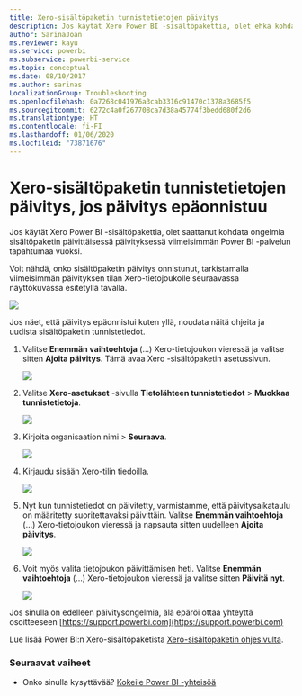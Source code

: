 ```yaml
---
title: Xero-sisältöpaketin tunnistetietojen päivitys
description: Jos käytät Xero Power BI -sisältöpakettia, olet ehkä kohdannut ongelman sisältöpaketin päivittäisessä päivityksessä viimeisimmän Power BI -palvelun tapahtumaa vuoksi.
author: SarinaJoan
ms.reviewer: kayu
ms.service: powerbi
ms.subservice: powerbi-service
ms.topic: conceptual
ms.date: 08/10/2017
ms.author: sarinas
LocalizationGroup: Troubleshooting
ms.openlocfilehash: 0a7268c041976a3cab3316c91470c1378a3685f5
ms.sourcegitcommit: 6272c4a0f267708ca7d38a45774f3bedd680f2d6
ms.translationtype: HT
ms.contentlocale: fi-FI
ms.lasthandoff: 01/06/2020
ms.locfileid: "73871676"
---
```

# <a name="how-to-refresh-your-xero-content-pack-credentials-if-refresh-failed"></a>Xero-sisältöpaketin tunnistetietojen päivitys, jos päivitys epäonnistuu
Jos käytät Xero Power BI -sisältöpakettia, olet saattanut kohdata ongelmia sisältöpaketin päivittäisessä päivityksessä viimeisimmän Power BI -palvelun tapahtumaa vuoksi.

Voit nähdä, onko sisältöpaketin päivitys onnistunut,  tarkistamalla viimeisimmän päivityksen tilan Xero-tietojoukolle seuraavassa näyttökuvassa esitetyllä tavalla.

![](media/service-refresh-xero-credentials/powerbi-xero-refresh-failed.png)

Jos näet, että päivitys epäonnistui kuten yllä, noudata näitä ohjeita ja uudista sisältöpaketin tunnistetiedot.

1. Valitse **Enemmän vaihtoehtoja** (...) Xero-tietojoukon vieressä ja valitse sitten **Ajoita päivitys**. Tämä avaa Xero -sisältöpaketin asetussivun.
   
    ![](media/service-refresh-xero-credentials/powerbi-xero-schedule-refresh.png)
2. Valitse **Xero-asetukset** -sivulla **Tietolähteen tunnistetiedot** > **Muokkaa tunnistetietoja**.
   
    ![](media/service-refresh-xero-credentials/powerbi-xero-settings-page.png)
3. Kirjoita organisaation nimi > **Seuraava**.
   
    ![](media/service-refresh-xero-credentials/powerbi-xero-configure.png)
4. Kirjaudu sisään Xero-tilin tiedoilla.
   
    ![](media/service-refresh-xero-credentials/powerbi-xero-welcome.png)
5. Nyt kun tunnistetiedot on päivitetty, varmistamme, että päivitysaikataulu on määritetty suoritettavaksi päivittäin. Valitse **Enemmän vaihtoehtoja** (...) Xero-tietojoukon vieressä ja napsauta sitten uudelleen **Ajoita päivitys**.
   
    ![](media/service-refresh-xero-credentials/powerbi-xero-refresh-schedule.png)
6. Voit myös valita tietojoukon päivittämisen heti. Valitse **Enemmän vaihtoehtoja** (...) Xero-tietojoukon vieressä ja valitse sitten **Päivitä nyt**.
   
    ![](media/service-refresh-xero-credentials/powerbi-xero-refresh-now.png)

Jos sinulla on edelleen päivitysongelmia, älä epäröi ottaa yhteyttä osoitteeseen [https://support.powerbi.com](https://support.powerbi.com) 

Lue lisää Power BI:n Xero-sisältöpaketista [Xero-sisältöpaketin ohjesivulta](service-connect-to-xero.md).

### <a name="next-steps"></a>Seuraavat vaiheet
* Onko sinulla kysyttävää? [Kokeile Power BI -yhteisöä](https://community.powerbi.com/)

